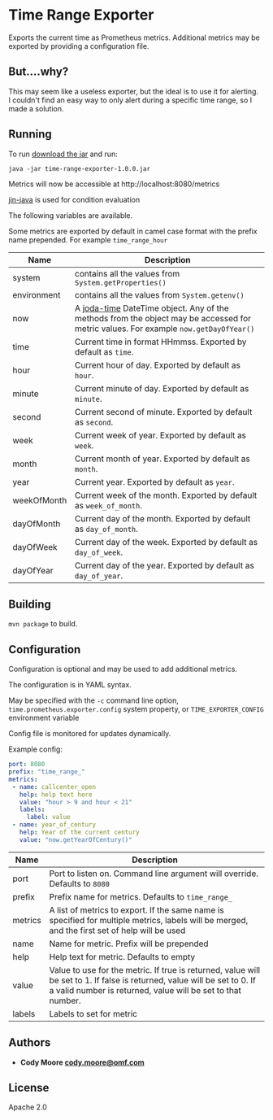 Time Range Exporter
=====
Exports the current time as Prometheus metrics.
Additional metrics may be exported by providing a configuration file.

## But....why? 

This may seem like a useless exporter, but the ideal is to use it for alerting.  
I couldn't find an easy way to only alert during a specific time range, so I made a solution.


## Running

To run [download the jar](https://github.com/OneMainF/time_range_exporter/releases/download/1.0/time-range-exporter-1.0.0.jar) and run:

```
java -jar time-range-exporter-1.0.0.jar
```

Metrics will now be accessible at http://localhost:8080/metrics

[jin-java](https://github.com/HubSpot/jinjava) is used for condition evaluation

The following variables are available.

Some metrics are exported by default in camel case format with the prefix name prepended.
For example `time_range_hour`

Name     | Description
---------|------------
system | contains all the values from `System.getProperties()`
environment | contains all the values from `System.getenv()`
now | A [joda-time](https://github.com/JodaOrg/joda-time) DateTime object.  Any of the methods from the object may be accessed for metric values.  For example `now.getDayOfYear()`
time | Current time in format HHmmss.  Exported by default as `time`.
hour | Current hour of day.  Exported by default as `hour`.
minute | Current minute of day.  Exported by default as `minute`.
second | Current second of minute.  Exported by default as `second`.
week | Current week of year.  Exported by default as `week`.
month | Current month of year.  Exported by default as `month`.
year | Current year.  Exported by default as `year`.
weekOfMonth | Current week of the month.  Exported by default as `week_of_month`.
dayOfMonth | Current day of the month.  Exported by default as `day_of_month`.
dayOfWeek | Current day of the week.  Exported by default as `day_of_week`.
dayOfYear | Current day of the year.  Exported by default as `day_of_year`.




## Building

`mvn package` to build.


## Configuration
Configuration is optional and may be used to add additional metrics.

The configuration is in YAML syntax.

May be specified with the `-c` command line option, `time.prometheus.exporter.config` system property, or `TIME_EXPORTER_CONFIG` environment variable

Config file is monitored for updates dynamically.

Example config:

```yaml
port: 8080
prefix: "time_range_"
metrics:
 - name: callcenter_open
   help: help text here
   value: "hour > 9 and hour < 21"
   labels:
     label: value
 - name: year_of_century
   help: Year of the current century
   value: "now.getYearOfCentury()"
```

Name     | Description
---------|------------
port | Port to listen on.  Command line argument will override.  Defaults to `8080`
prefix | Prefix name for metrics.  Defaults to `time_range_`
metrics | A list of metrics to export.  If the same name is specified for multiple metrics, labels will be merged, and the first set of help will be used
name | Name for metric.  Prefix will be prepended
help | Help text for metric.  Defaults to empty
value | Value to use for the metric.  If true is returned, value will be set to 1.  If false is returned, value will be set to 0.  If a valid number is returned, value will be set to that number.
labels | Labels to set for metric

## Authors

* **Cody Moore <cody.moore@omf.com>**


## License

Apache 2.0
